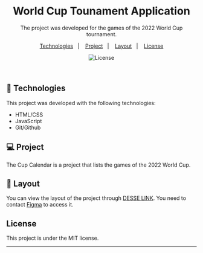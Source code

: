 <h1 align="center">World Cup Tounament Application</h1>

<p align="center">
The project was developed for the games of the 2022 World Cup tournament. 
</p>

<p align="center">
  <a href="#-tecnologias">Technologies</a>&nbsp;&nbsp;&nbsp;|&nbsp;&nbsp;&nbsp;
  <a href="#-projeto">Project</a>&nbsp;&nbsp;&nbsp;|&nbsp;&nbsp;&nbsp;
  <a href="#-layout">Layout</a>&nbsp;&nbsp;&nbsp;|&nbsp;&nbsp;&nbsp;
  <a href="#memo-licença">License</a>
</p>

<p align="center">
  <img alt="License" src="https://img.shields.io/static/v1?label=license&message=MIT&color=49AA26&labelColor=000000">
</p>

<br>


## 🚀 Technologies

This project was developed with the following technologies:

- HTML/CSS
- JavaScript
- Git/Github

## 💻 Project

The Cup Calendar is a project that lists the games of the 2022 World Cup.

## 🔖 Layout

You can view the layout of the project through [DESSE LINK](https://www.figma.com/community/file/1169028052212317700). You need to contact [Figma](https://figma.com) to access it.

## License

This project is under the MIT license.

---
